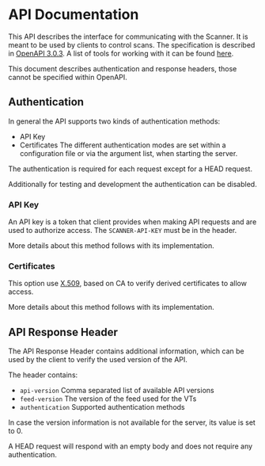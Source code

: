 # API Documentation

This API describes the interface for communicating with the Scanner.
It is meant to be used by clients to control scans.
The specification is described in [OpenAPI 3.0.3](openapi.yml).
A list of tools for working with it can be found [here](https://openapi.tools/).

This document describes authentication and response headers, those cannot be specified within OpenAPI.

## Authentication

In general the API supports two kinds of authentication methods:
- API Key
- Certificates
The different authentication modes are set within a configuration file or via the argument list, when starting the server.

The authentication is required for each request except for a HEAD request.

Additionally for testing and development the authentication can be disabled.

### API Key

An API key is a token that client provides when making API requests and are used to authorize access.
The `SCANNER-API-KEY` must be in the header.

More details about this method follows with its implementation.

### Certificates

This option use [X.509](https://en.wikipedia.org/wiki/X.509), based on CA to verify derived certificates to allow access.

More details about this method follows with its implementation.

## API Response Header

The API Response Header contains additional information, which can be used by the client to verify the used version of the API.

The header contains:
- `api-version` Comma separated list of available API versions
- `feed-version` The version of the feed used for the VTs
- `authentication` Supported authentication methods

In case the version information is not available for the server, its value is set to 0.

A HEAD request will respond with an empty body and does not require any authentication.
